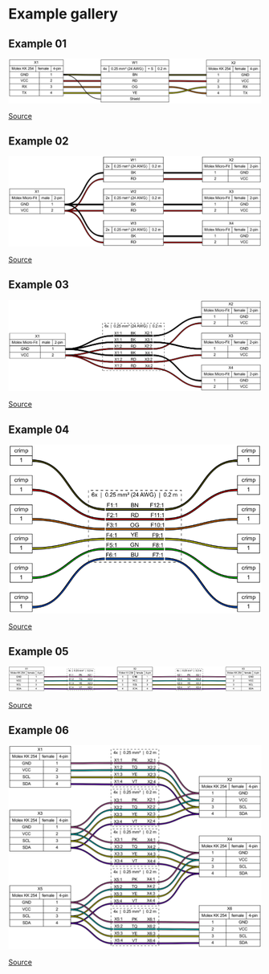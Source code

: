 # Example gallery
## Example 01
![](ex01.png)

[Source](ex01.yml)


## Example 02
![](ex02.png)

[Source](ex02.yml)


## Example 03
![](ex03.png)

[Source](ex03.yml)


## Example 04
![](ex04.png)

[Source](ex04.yml)


## Example 05
![](ex05.png)

[Source](ex05.yml)


## Example 06
![](ex06.png)

[Source](ex06.yml)


